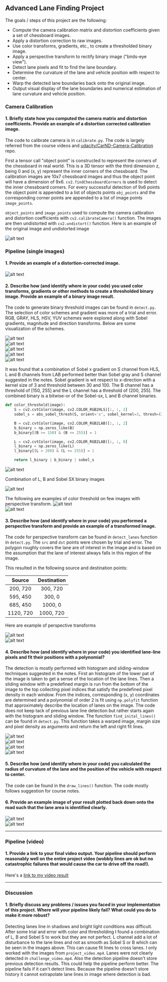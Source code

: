 ## Advanced Lane Finding Project

The goals / steps of this project are the following:

* Compute the camera calibration matrix and distortion coefficients given a set of chessboard images.
* Apply a distortion correction to raw images.
* Use color transforms, gradients, etc., to create a thresholded binary image.
* Apply a perspective transform to rectify binary image ("birds-eye view").
* Detect lane pixels and fit to find the lane boundary.
* Determine the curvature of the lane and vehicle position with respect to center.
* Warp the detected lane boundaries back onto the original image.
* Output visual display of the lane boundaries and numerical estimation of lane curvature and vehicle position.

[//]: # (Image References)

[image1]: ./output_images/color_threshold1.png ""  
[image2]: ./output_images/color_threshold2.png ""  
[image3]: ./output_images/combined.png ""  
[image4]: ./output_images/combined1.png ""  
[image5]: ./output_images/hls.png ""  
[image6]: ./output_images/hsv.png ""  
[image7]: ./output_images/lab.png ""  
[image8]: ./output_images/lane1.png ""  
[image9]: ./output_images/lane2.png ""  
[image10]: ./output_images/lane_fit.png ""  
[image11]: ./output_images/perspective1.png ""  
[image12]: ./output_images/perspective2.png ""  
[image13]: ./output_images/rgb.png ""  
[image14]: ./output_images/save_output_here.txt ""  
[image15]: ./output_images/sliding_window.png ""  
[image16]: ./output_images/undistorted1.png ""  
[image17]: ./output_images/undistorted2.png ""  
[image18]: ./output_images/unwarped.png ""  
[image19]: ./output_images/warped.png ""  
[image20]: ./output_images/yuv.png ""  

### Camera Calibration

#### 1. Briefly state how you computed the camera matrix and distortion coefficients. Provide an example of a distortion corrected calibration image.

The code to calibrate camera is in `calibrate.py`. The code is largely referred from the course videos and [udacity/CarND-Camera-Calibration](https://github.com/udacity/CarND-Camera-Calibration) repo.  

First a tensor call "object point" is constructed to represent the corners of the chessboard in real world. This is a 3D tensor with the third dimension z, being 0 and (x, y) represent the inner corners of the chessboard. The calibration images are 10x7 chessboard images and thus the object point will have a dimension of 9x6. `cv2.findChessboardCorners` is used to detect the inner chessboard corners. For every successful detection of 9x6 points the object point is appended to a list of objects points `obj_points` and the corresponding corner points are appended to a list of image points `image_points`.

 `object_points` and `image_points` used to compute the camera calibration and distortion coefficients with `cv2.calibrateCamera()` function.  The images are then undistorted with `cv2.undistort()` function. Here is an example of the original image and undistorted image

![alt text][image16]  

### Pipeline (single images)

#### 1. Provide an example of a distortion-corrected image.

![alt text][image17]  

#### 2. Describe how (and identify where in your code) you used color transforms, gradients or other methods to create a thresholded binary image.  Provide an example of a binary image result.

The code to generate binary threshold images can be found in `detect.py`. The selection of color schemes and gradient was more of a trial and error. RGB, GRAY, HLS, HSV, YUV schemes were explored along with Sobel gradients, magnitude and direction transforms. Below are some visualization of the schemes.

![alt text][image13]  
![alt text][image5]  
![alt text][image6]  
![alt text][image7]  
![alt text][image20]  

It was found that a combination of Sobel x gradient on S channel from HLS, L and B channels from LAB performed better than
Sobel gray and S channel suggested in the notes. Sobel gradient is wit respect to x-direction with a kernel size of 3 and
threshold between 30 and 100. The B channel has a threshold of [150, 255] and the L channel has a threshold of (200, 255].
  The combined binary is a bitwise-or of the Sobel-sx, L and B channel binaries.

```python
def color_threshold(image):
    S = cv2.cvtColor(image, cv2.COLOR_RGB2HLS)[:, :, 2]
    sobel_s = abs_sobel_thresh(S, orient='x', sobel_kernel=3, thresh=(30, 100))

    B = cv2.cvtColor(image, cv2.COLOR_RGB2LAB)[:, :, 2]
    b_binary = np.zeros_like(B)
    b_binary[(B >= 150) & (B <= 255)] = 1

    L = cv2.cvtColor(image, cv2.COLOR_RGB2LAB)[:, :, 0]
    l_binary = np.zeros_like(L)
    l_binary[(L > 200) & (L <= 255)] = 1

    return l_binary | b_binary | sobel_s
```  

![alt text][image3]  

Combination of L, B and Sobel SX binary images

![alt text][image4]  

The following are examples of color threshold on few images with perspective transform.
![alt text][image1]  
![alt text][image2]  


#### 3. Describe how (and identify where in your code) you performed a perspective transform and provide an example of a transformed image.

The code for perspective transform can be found in `detect_lanes` function in `detect.py`. The `src` and `dst` points were chosen by trial and error. The polygon roughly covers the lane are of interest in the image and is based on the assumption that the lane of interest always falls in this region of the image.

This resulted in the following source and destination points:

| Source        | Destination   |
|:-------------:|:-------------:|
| 200, 720      | 300, 720      |
| 595, 450      | 300, 0        |
| 685, 450      | 1000, 0       |
| 1120, 720     | 1000, 720     |

Here are example of perspective transforms

![alt text][image12]  
![alt text][image11]  

#### 4. Describe how (and identify where in your code) you identified lane-line pixels and fit their positions with a polynomial?

The detection is mostly performed with histogram and sliding-window techniques suggested in the notes. First an histogram of the lower pat of the image is taken to get a sense of the location of the lane lines. Then a sliding window with a predefined margin is run from the bottom of the image to the top collecting pixel indices that satisfy the predefined pixel density in each window. From the indices, corresponding (x, y) coordinates are determined and a polynomial of order 2 is fit using `np.polyfit` function that approximately describe the location of lanes on the image. The code does not keep tack of previous lane line detection but rather starts again with the histogram and sliding window. The function `find_inital_lines()` can be found in `detect.py`. This function takes a warped image, margin size and pixel density as arguments and return the left and right fit lines.   

![alt text][image19]  
![alt text][image15]  
![alt text][image10]  
![alt text][image18]  

#### 5. Describe how (and identify where in your code) you calculated the radius of curvature of the lane and the position of the vehicle with respect to center.

The code can be found in the `draw_lines()` function. The code mostly follows suggestion for course notes.

#### 6. Provide an example image of your result plotted back down onto the road such that the lane area is identified clearly.

![alt text][image8]  
![alt text][image9]  

---

### Pipeline (video)

#### 1. Provide a link to your final video output.  Your pipeline should perform reasonably well on the entire project video (wobbly lines are ok but no catastrophic failures that would cause the car to drive off the road!).

Here's a [link to my video result](./project_video_output.mp4)

---

### Discussion

#### 1. Briefly discuss any problems / issues you faced in your implementation of this project.  Where will your pipeline likely fail?  What could you do to make it more robust?

Detecting lanes line in shadows and bright light conditions was difficult. After some trial and error with color and thresholding I found a combination of L, B and Sobel S to work but they are not perfect. L channel add a lot of disturbance to the lane lines and not as smooth as Sobel S or B which can be seen in the images above. This can cause fit lines to cross lanes. I only worked with the images from `project_video.mp4`. Lanes were not clearly detected in `challenge_video.mp4`. Also the detection pipeline doesn't store previous detection results. This could help the pipeline perform better.  The pipeline fails if it can't detect lines. Because the pipeline doesn't store history it cannot extrapolate lane lines in image where detection is bad.
